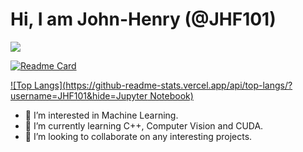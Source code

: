 # Hi, I am John-Henry (@JHF101)

<img align="center" src="https://github-readme-stats.vercel.app/api/?username=JHF101&count_private=true&theme=radical" />

[![Readme Card](https://github-readme-stats.vercel.app/api/pin/?username=JHF101&repo=Digital_Filter_Synthesis)](https://github.com/JHF101/Digital_Filter_Synthesis)

[![Top Langs](https://github-readme-stats.vercel.app/api/top-langs/?username=JHF101&hide=Jupyter Notebook)](https://github.com/JHF101)
- 👀 I’m interested in Machine Learning.
- 🌱 I’m currently learning C++, Computer Vision and CUDA.
- 💞️ I’m looking to collaborate on any interesting projects.

<!---
JHF101/JHF101 is a ✨ special ✨ repository because its `README.md` (this file) appears on your GitHub profile.
You can click the Preview link to take a look at your changes.
--->
